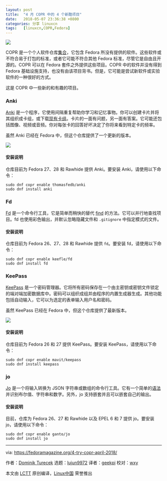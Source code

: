 ```yaml
---
layout: post
title:	"4 月 COPR 中的 4 个新酷项目"
date:	2018-05-07 23:36:38 +0800 
categories:	分享 linuxcn 
tags:	[linuxcn,COPR,Fedora]
---
```



![](/Asserts/Images//attachment/album/201805/07/233642emfefpfwjfm7s4xe.jpg)


COPR 是一个个人软件仓库[集合](https://copr.fedorainfracloud.org/)，它包含 Fedora 所没有提供的软件。这些软件或不符合易于打包的标准，或者它可能不符合其他 Fedora 标准，尽管它是自由且开源的。COPR 可以在 Fedora 套件之外提供这些项目。COPR 中的软件并没有得到 Fedora 基础设施支持，也没有由该项目背书。但是，它可能是尝试新软件或实验软件的一种很好的方式。


这是 COPR 中一些新的和有趣的项目。


### Anki


[Anki](https://apps.ankiweb.net/) 是一个程序，它使用间隔重复帮助你学习和记忆事物。你可以创建卡片并将其组织成卡组，或下载[现有卡组](https://ankiweb.net/shared/decks/)。卡片的一面有问题，另一面有答案。它可能还包括图像、视频或音频。你对每张卡的回答好坏决定了你将来看到特定卡的频率。


虽然 Anki 已经在 Fedora 中，但这个仓库提供了一个更新的版本。


![](/Asserts/Images//attachment/album/201805/07/233643q9yjj2rrj9w74www.png)


#### 安装说明


仓库目前为 Fedora 27、28 和 Rawhide 提供 Anki。要安装 Anki，请使用以下命令：



```
sudo dnf copr enable thomasfedb/anki
sudo dnf install anki

```

### Fd


[Fd](https://github.com/sharkdp/fd) 是一个命令行工具，它是简单而稍快的替代 [find](https://www.gnu.org/software/findutils/) 的方法。它可以并行地查找项目。fd 也使用彩色输出，并默认忽略隐藏文件和 `.gitignore` 中指定模式的文件。


#### 安装说明


仓库目前为 Fedora 26、27、28 和 Rawhide 提供 `fd`。要安装 fd，请使用以下命令：



```
sudo dnf copr enable keefle/fd
sudo dnf install fd

```

### KeePass


[KeePass](https://keepass.info/) 是一个密码管理器。它将所有密码保存在一个由主密钥或密钥文件锁定的端对端加密数据库中。密码可以组织成组并由程序的内置生成器生成。其他功能包括自动输入，它可以为选定的表单输入用户名和密码。


虽然 KeePass 已经在 Fedora 中，但这个仓库提供了最新版本。


![](/Asserts/Images//attachment/album/201805/07/233643go7uz88ep0z0rr0c.png)


#### 安装说明


仓库目前为 Fedora 26 和 27 提供 KeePass。要安装 KeePass，请使用以下命令：



```
sudo dnf copr enable mavit/keepass
sudo dnf install keepass

```

### jo


[Jo](https://github.com/jpmens/jo) 是一个将输入转换为 JSON 字符串或数组的命令行工具。它有一个简单的[语法](https://github.com/jpmens/jo/blob/master/jo.md)并识别布尔值、字符串和数字。另外，jo 支持嵌套并且可以嵌套自己的输出。


#### 安装说明


目前，仓库为 Fedora 26、27 和 Rawhide 以及 EPEL 6 和 7 提供 jo。要安装 jo，请使用以下命令：



```
sudo dnf copr enable ganto/jo
sudo dnf install jo

```



---


via: <https://fedoramagazine.org/4-try-copr-april-2018/>


作者：[Dominik Turecek](https://fedoramagazine.org) 选题：[lujun9972](https://github.com/lujun9972) 译者：[geekpi](https://github.com/geekpi) 校对：[wxy](https://github.com/wy)


本文由 [LCTT](https://github.com/LCTT/TranslateProject) 原创编译，[Linux中国](https://linux.cn/) 荣誉推出

